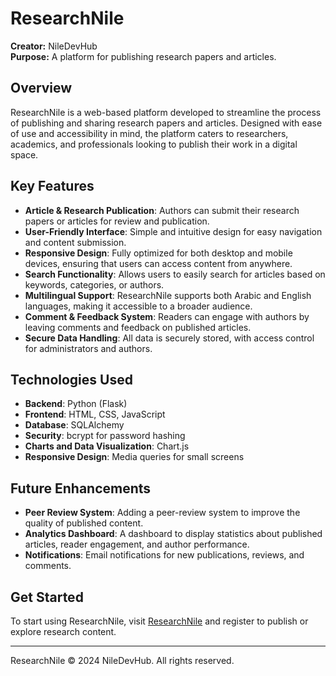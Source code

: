 # ResearchNile

**Creator:** NileDevHub  
**Purpose:** A platform for publishing research papers and articles.

## Overview

ResearchNile is a web-based platform developed to streamline the process of publishing and sharing research papers and articles. Designed with ease of use and accessibility in mind, the platform caters to researchers, academics, and professionals looking to publish their work in a digital space.

## Key Features

- **Article & Research Publication**: Authors can submit their research papers or articles for review and publication.
- **User-Friendly Interface**: Simple and intuitive design for easy navigation and content submission.
- **Responsive Design**: Fully optimized for both desktop and mobile devices, ensuring that users can access content from anywhere.
- **Search Functionality**: Allows users to easily search for articles based on keywords, categories, or authors.
- **Multilingual Support**: ResearchNile supports both Arabic and English languages, making it accessible to a broader audience.
- **Comment & Feedback System**: Readers can engage with authors by leaving comments and feedback on published articles.
- **Secure Data Handling**: All data is securely stored, with access control for administrators and authors.

## Technologies Used

- **Backend**: Python (Flask)
- **Frontend**: HTML, CSS, JavaScript
- **Database**: SQLAlchemy
- **Security**: bcrypt for password hashing
- **Charts and Data Visualization**: Chart.js
- **Responsive Design**: Media queries for small screens

## Future Enhancements

- **Peer Review System**: Adding a peer-review system to improve the quality of published content.
- **Analytics Dashboard**: A dashboard to display statistics about published articles, reader engagement, and author performance.
- **Notifications**: Email notifications for new publications, reviews, and comments.

## Get Started

To start using ResearchNile, visit [ResearchNile](#) and register to publish or explore research content.

---
ResearchNile © 2024 NileDevHub. All rights reserved.
